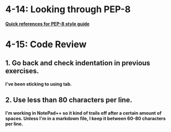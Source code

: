 # 4-14: Looking through PEP-8
#### [Quick references for PEP-8 style guide](https://python.org/dev/pep/pep-0008/)
# 4-15: Code Review
## 1. Go back and check indentation in previous exercises.  
#### I've been sticking to using tab.
## 2. Use less than 80 characters per line. 
#### I'm working in NotePad++ so it kind of trails off after a certain amount of spaces.  Unless I'm in a markdown file, I keep it between 60-80 characters per line.